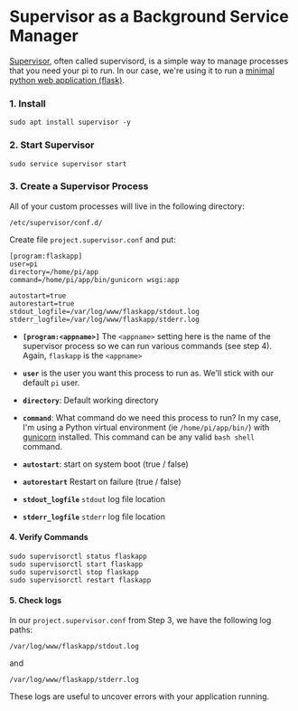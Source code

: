 # Supervisor as a Background Service Manager
[Supervisor](http://supervisord.org/), often called supervisord, is a simple way to manage processes that you need your pi to run. In our case, we're using it to run a [minimal python web application (flask)](https://github.com/codingforentrepreneurs/Pi-Awesome/blob/main/how-tos/Create%20a%20Minimal%20Web%20Application%20with%20Nginx%2C%20Python%2C%20Flask%20%26%20Raspberry%20Pi.md).

### 1. Install
```
sudo apt install supervisor -y
```

### 2. Start Supervisor

```
sudo service supervisor start
```

### 3. Create a Supervisor Process

All of your custom processes will live in the following directory:
```
/etc/supervisor/conf.d/
```

Create file `project.supervisor.conf` and put:

```
[program:flaskapp]
user=pi
directory=/home/pi/app
command=/home/pi/app/bin/gunicorn wsgi:app
 
autostart=true
autorestart=true
stdout_logfile=/var/log/www/flaskapp/stdout.log
stderr_logfile=/var/log/www/flaskapp/stderr.log
```

- **`[program:<appname>]`** The `<appname>` setting here is the name of the supervisor process so we can run various commands (see step 4). Again, `flaskapp` is the `<appname>`

- **`user`** is the user you want this process to run as. We'll stick with our default `pi` user.

- **`directory`**: Default working directory

- **`command`**: What command do we need this process to run? In my case, I'm using a Python virtual environment (ie `/home/pi/app/bin/`) with [gunicorn](https://gunicorn.org/) installed. This command can be any valid `bash shell` command.

- **`autostart`**: start on system boot (true / false)
- **`autorestart`** Restart on failure (true / false)
- **`stdout_logfile`** `stdout` log file location
- **`stderr_logfile`** `stderr` log file location



#### 4. Verify Commands

```
sudo supervisorctl status flaskapp
sudo supervisorctl start flaskapp
sudo supervisorctl stop flaskapp
sudo supervisorctl restart flaskapp
```


#### 5. Check logs

In our `project.supervisor.conf` from Step 3, we have the following log paths:

```
/var/log/www/flaskapp/stdout.log
```
and 
```
/var/log/www/flaskapp/stderr.log
```
These logs are useful to uncover errors with your application running.
